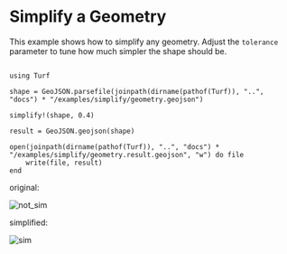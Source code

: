 # Simplify a Geometry

This example shows how to simplify any geometry. Adjust the `tolerance` parameter to tune how much simpler the shape should be.

```

using Turf

shape = GeoJSON.parsefile(joinpath(dirname(pathof(Turf)), "..", "docs") * "/examples/simplify/geometry.geojson")

simplify!(shape, 0.4)

result = GeoJSON.geojson(shape)

open(joinpath(dirname(pathof(Turf)), "..", "docs") * "/examples/simplify/geometry.result.geojson", "w") do file
    write(file, result)
end

```

original:

![not_sim](https://user-images.githubusercontent.com/40722053/61466434-331aa800-a97a-11e9-8a00-da7b5b9d872c.JPG)

simplified:

![sim](https://user-images.githubusercontent.com/40722053/61466480-4463b480-a97a-11e9-9dae-498f2140467a.JPG)
